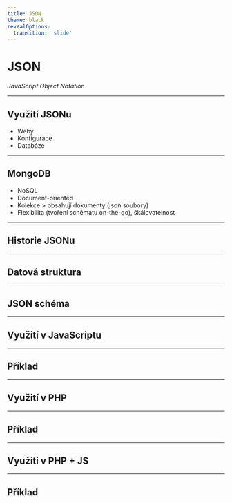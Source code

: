 ```yaml
---
title: JSON
theme: black
revealOptions:
  transition: 'slide'
---
```


# JSON  
*JavaScript Object Notation*

---

## Využití JSONu

* Weby
* Konfigurace
* Databáze

----

## MongoDB

* NoSQL
* Document-oriented
* Kolekce > obsahují dokumenty (json soubory)
* Flexibilita (tvoření schématu on-the-go), škálovatelnost

---

## Historie JSONu

---

## Datová struktura

----

## JSON schéma

---

## Využití v JavaScriptu

----

## Příklad

---

## Využití v PHP

----

## Příklad

---

## Využití v PHP + JS

----

## Příklad